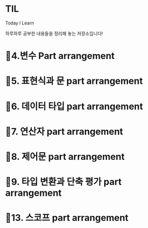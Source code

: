 # TIL

Today I Learn

하루하루 공부한 내용들을 정리해 놓는 저장소입니다!

# 🎈4.변수 Part arrangement

# 🎈5. 표현식과 문 part arrangement

# 🎈6. 데이터 타입 part arrangement

# 🎈7. 연산자 part arrangement

# 🎈8. 제어문 part arrangement

# 🎈9. 타입 변환과 단축 평가 part arrangement

# 🎈13. 스코프 part arrangement
